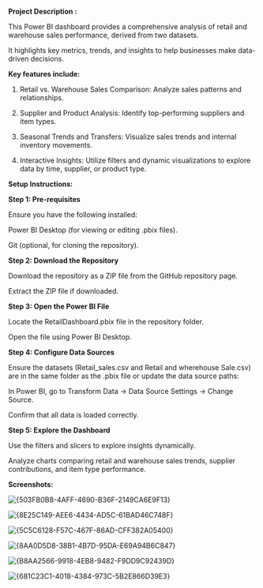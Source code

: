 **Project Description :**

This Power BI dashboard provides a comprehensive analysis of retail and warehouse sales performance, derived from two datasets.

It highlights key metrics, trends, and insights to help businesses make data-driven decisions.

**Key features include:**

1. Retail vs. Warehouse Sales Comparison: Analyze sales patterns and relationships.

2. Supplier and Product Analysis: Identify top-performing suppliers and item types.

3. Seasonal Trends and Transfers: Visualize sales trends and internal inventory movements.

4. Interactive Insights: Utilize filters and dynamic visualizations to explore data by time, supplier, or product type.

**Setup Instructions:**

**Step 1: Pre-requisites**

Ensure you have the following installed:

Power BI Desktop (for viewing or editing .pbix files).

Git (optional, for cloning the repository).

**Step 2: Download the Repository**

Download the repository as a ZIP file from the GitHub repository page.

Extract the ZIP file if downloaded.

**Step 3: Open the Power BI File**

Locate the RetailDashboard.pbix file in the repository folder.

Open the file using Power BI Desktop.

**Step 4: Configure Data Sources**

Ensure the datasets (Retail_sales.csv and Retail and wherehouse Sale.csv) are in the same folder as the .pbix file or update the data source paths:

In Power BI, go to Transform Data → Data Source Settings → Change Source.

Confirm that all data is loaded correctly.

**Step 5: Explore the Dashboard**

Use the filters and slicers to explore insights dynamically.

Analyze charts comparing retail and warehouse sales trends, supplier contributions, and item type performance.

**Screenshots:**

![{503FB0B8-4AFF-4690-B36F-2149CA6E9F13}](https://github.com/user-attachments/assets/3395dae9-bff0-4796-8703-eab9133f11b9)

![{8E25C149-AEE6-4434-AD5C-61BAD46C748F}](https://github.com/user-attachments/assets/054f927b-d0a0-43a5-866b-4f7b1994483d)

![{5C5C6128-F57C-467F-86AD-CFF382A05400}](https://github.com/user-attachments/assets/bf5d1e05-d1ce-46e0-b107-cdfb5cc8e431)

![{8AA0D5D8-38B1-4B7D-95DA-E69A94B6C847}](https://github.com/user-attachments/assets/a8cba332-1f0c-4961-89bc-959f5e022afe)

![{B8AA2566-9918-4EB8-9482-F9DD9C92439D}](https://github.com/user-attachments/assets/8d72fc66-69aa-4b4f-afd1-f814c6d52bd4)

![{681C23C1-4018-4384-973C-5B2E866D39E3}](https://github.com/user-attachments/assets/af7b923d-3b5e-4657-b588-241f862916d6)
